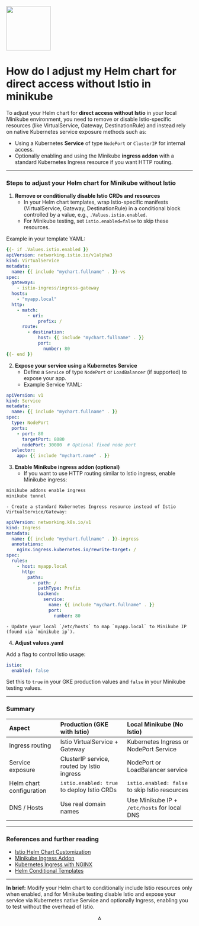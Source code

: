 <img src="https://r2cdn.perplexity.ai/pplx-full-logo-primary-dark%402x.png" class="logo" width="120"/>

# How do I adjust my Helm chart for direct access without Istio in minikube

To adjust your Helm chart for **direct access without Istio** in your local Minikube environment, you need to remove or disable Istio-specific resources (like VirtualService, Gateway, DestinationRule) and instead rely on native Kubernetes service exposure methods such as:

- Using a Kubernetes **Service** of type `NodePort` or `ClusterIP` for internal access.
- Optionally enabling and using the Minikube **ingress addon** with a standard Kubernetes Ingress resource if you want HTTP routing.

---

### Steps to adjust your Helm chart for Minikube without Istio

1. **Remove or conditionally disable Istio CRDs and resources**
    - In your Helm chart templates, wrap Istio-specific manifests (VirtualService, Gateway, DestinationRule) in a conditional block controlled by a value, e.g., `.Values.istio.enabled`.
    - For Minikube testing, set `istio.enabled=false` to skip these resources.

Example in your template YAML:

```yaml
{{- if .Values.istio.enabled }}
apiVersion: networking.istio.io/v1alpha3
kind: VirtualService
metadata:
  name: {{ include "mychart.fullname" . }}-vs
spec:
  gateways:
    - istio-ingress/ingress-gateway
  hosts:
    - "myapp.local"
  http:
    - match:
        - uri:
            prefix: /
      route:
        - destination:
            host: {{ include "mychart.fullname" . }}
            port:
              number: 80
{{- end }}
```

2. **Expose your service using a Kubernetes Service**
    - Define a `Service` of type `NodePort` or `LoadBalancer` (if supported) to expose your app.
    - Example Service YAML:

```yaml
apiVersion: v1
kind: Service
metadata:
  name: {{ include "mychart.fullname" . }}
spec:
  type: NodePort
  ports:
    - port: 80
      targetPort: 8080
      nodePort: 30080  # Optional fixed node port
  selector:
    app: {{ include "mychart.name" . }}
```

3. **Enable Minikube ingress addon (optional)**
    - If you want to use HTTP routing similar to Istio ingress, enable Minikube ingress:

```bash
minikube addons enable ingress
minikube tunnel
```

    - Create a standard Kubernetes Ingress resource instead of Istio VirtualService/Gateway:

```yaml
apiVersion: networking.k8s.io/v1
kind: Ingress
metadata:
  name: {{ include "mychart.fullname" . }}-ingress
  annotations:
    nginx.ingress.kubernetes.io/rewrite-target: /
spec:
  rules:
    - host: myapp.local
      http:
        paths:
          - path: /
            pathType: Prefix
            backend:
              service:
                name: {{ include "mychart.fullname" . }}
                port:
                  number: 80
```

    - Update your local `/etc/hosts` to map `myapp.local` to Minikube IP (found via `minikube ip`).
4. **Adjust values.yaml**

Add a flag to control Istio usage:

```yaml
istio:
  enabled: false
```

Set this to `true` in your GKE production values and `false` in your Minikube testing values.

---

### Summary

| Aspect | Production (GKE with Istio) | Local Minikube (No Istio) |
| :-- | :-- | :-- |
| Ingress routing | Istio VirtualService + Gateway | Kubernetes Ingress or NodePort Service |
| Service exposure | ClusterIP service, routed by Istio ingress | NodePort or LoadBalancer service |
| Helm chart configuration | `istio.enabled: true` to deploy Istio CRDs | `istio.enabled: false` to skip Istio resources |
| DNS / Hosts | Use real domain names | Use Minikube IP + `/etc/hosts` for local DNS |


---

### References and further reading

- [Istio Helm Chart Customization](https://istio.io/latest/docs/setup/additional-setup/customize-installation-helm/)
- [Minikube Ingress Addon](https://minikube.sigs.k8s.io/docs/handbook/ingress/)
- [Kubernetes Ingress with NGINX](https://spacelift.io/blog/kubernetes-ingress)
- [Helm Conditional Templates](https://helm.sh/docs/chart_template_guide/control_structures/#if-else)

---

**In brief:**
Modify your Helm chart to conditionally include Istio resources only when enabled, and for Minikube testing disable Istio and expose your service via Kubernetes native Service and optionally Ingress, enabling you to test without the overhead of Istio.

<div style="text-align: center">⁂</div>

[^1]: https://istio.io/latest/docs/setup/additional-setup/customize-installation-helm/

[^2]: https://istio.io/latest/docs/tasks/traffic-management/ingress/ingress-control/

[^3]: https://www.apollographql.com/docs/graphos/routing/self-hosted/containerization/kubernetes

[^4]: https://github.com/istio/istio/issues/42954

[^5]: https://docs.solo.io/gloo-mesh-enterprise/main/istio/manual/manual_deploy/

[^6]: https://spacelift.io/blog/kubernetes-ingress

[^7]: https://minikube.sigs.k8s.io/docs/handbook/accessing/

[^8]: https://github.com/istio/istio/issues/6463

